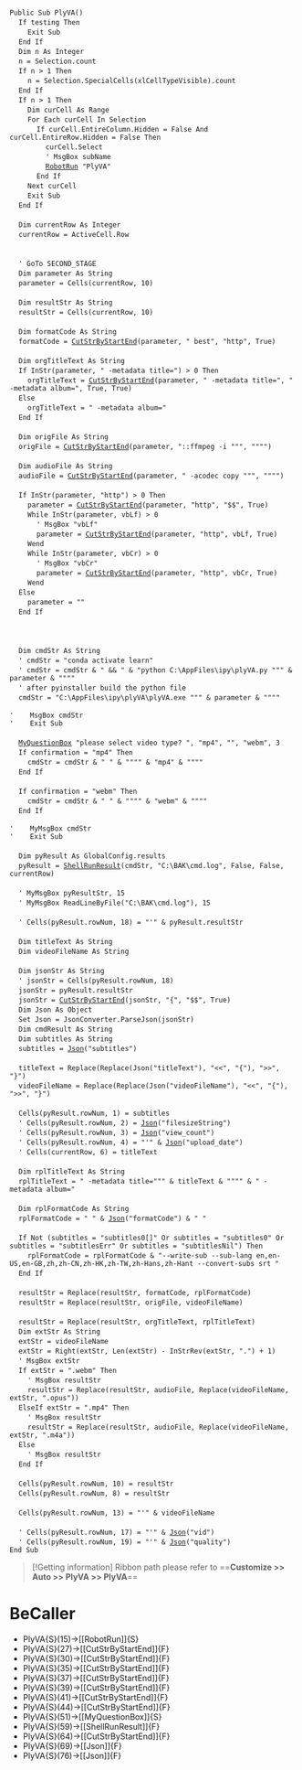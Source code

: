 &nbsp;  &nbsp;  &nbsp;  &nbsp;  
`Public Sub PlyVA()`  
&nbsp;&nbsp;&nbsp;&nbsp;`If testing Then`  
&nbsp;&nbsp;&nbsp;&nbsp;&nbsp;&nbsp;&nbsp;&nbsp;`Exit Sub`  
&nbsp;&nbsp;&nbsp;&nbsp;`End If`  
&nbsp;&nbsp;&nbsp;&nbsp;`Dim n As Integer`  
&nbsp;&nbsp;&nbsp;&nbsp;`n = Selection.count`  
&nbsp;&nbsp;&nbsp;&nbsp;`If n > 1 Then`  
&nbsp;&nbsp;&nbsp;&nbsp;&nbsp;&nbsp;&nbsp;&nbsp;`n = Selection.SpecialCells(xlCellTypeVisible).count`  
&nbsp;&nbsp;&nbsp;&nbsp;`End If`  
&nbsp;&nbsp;&nbsp;&nbsp;`If n > 1 Then`  
&nbsp;&nbsp;&nbsp;&nbsp;&nbsp;&nbsp;&nbsp;&nbsp;`Dim curCell As Range`  
&nbsp;&nbsp;&nbsp;&nbsp;&nbsp;&nbsp;&nbsp;&nbsp;`For Each curCell In Selection`  
&nbsp;&nbsp;&nbsp;&nbsp;&nbsp;&nbsp;&nbsp;&nbsp;&nbsp;&nbsp;&nbsp;&nbsp;`If curCell.EntireColumn.Hidden = False And curCell.EntireRow.Hidden = False Then`  
&nbsp;&nbsp;&nbsp;&nbsp;&nbsp;&nbsp;&nbsp;&nbsp;&nbsp;&nbsp;&nbsp;&nbsp;&nbsp;&nbsp;&nbsp;&nbsp;`curCell.Select`  
&nbsp;&nbsp;&nbsp;&nbsp;&nbsp;&nbsp;&nbsp;&nbsp;&nbsp;&nbsp;&nbsp;&nbsp;&nbsp;&nbsp;&nbsp;&nbsp;`' MsgBox subName`  
&nbsp;&nbsp;&nbsp;&nbsp;&nbsp;&nbsp;&nbsp;&nbsp;&nbsp;&nbsp;&nbsp;&nbsp;&nbsp;&nbsp;&nbsp;&nbsp;[`RobotRun`](RobotRun)` "PlyVA"`  
&nbsp;&nbsp;&nbsp;&nbsp;&nbsp;&nbsp;&nbsp;&nbsp;&nbsp;&nbsp;&nbsp;&nbsp;`End If`  
&nbsp;&nbsp;&nbsp;&nbsp;&nbsp;&nbsp;&nbsp;&nbsp;`Next curCell`  
&nbsp;&nbsp;&nbsp;&nbsp;&nbsp;&nbsp;&nbsp;&nbsp;`Exit Sub`  
&nbsp;&nbsp;&nbsp;&nbsp;`End If`  
&nbsp;  &nbsp;  &nbsp;  &nbsp;  
&nbsp;&nbsp;&nbsp;&nbsp;`Dim currentRow As Integer`  
&nbsp;&nbsp;&nbsp;&nbsp;`currentRow = ActiveCell.Row`  
&nbsp;  &nbsp;  &nbsp;  &nbsp;  
&nbsp;  &nbsp;  &nbsp;  &nbsp;  
&nbsp;&nbsp;&nbsp;&nbsp;`' GoTo SECOND_STAGE`  
&nbsp;&nbsp;&nbsp;&nbsp;`Dim parameter As String`  
&nbsp;&nbsp;&nbsp;&nbsp;`parameter = Cells(currentRow, 10)`  
&nbsp;  &nbsp;  &nbsp;  &nbsp;  
&nbsp;&nbsp;&nbsp;&nbsp;`Dim resultStr As String`  
&nbsp;&nbsp;&nbsp;&nbsp;`resultStr = Cells(currentRow, 10)`  
&nbsp;  &nbsp;  &nbsp;  &nbsp;  
&nbsp;&nbsp;&nbsp;&nbsp;`Dim formatCode As String`  
&nbsp;&nbsp;&nbsp;&nbsp;`formatCode = `[`CutStrByStartEnd`](CutStrByStartEnd)`(parameter, " best", "http", True)`  
&nbsp;  &nbsp;  &nbsp;  &nbsp;  
&nbsp;&nbsp;&nbsp;&nbsp;`Dim orgTitleText As String`  
&nbsp;&nbsp;&nbsp;&nbsp;`If InStr(parameter, " -metadata title=") > 0 Then`  
&nbsp;&nbsp;&nbsp;&nbsp;&nbsp;&nbsp;&nbsp;&nbsp;`orgTitleText = `[`CutStrByStartEnd`](CutStrByStartEnd)`(parameter, " -metadata title=", " -metadata album=", True, True)`  
&nbsp;&nbsp;&nbsp;&nbsp;`Else`  
&nbsp;&nbsp;&nbsp;&nbsp;&nbsp;&nbsp;&nbsp;&nbsp;`orgTitleText = " -metadata album="`  
&nbsp;&nbsp;&nbsp;&nbsp;`End If`  
&nbsp;  &nbsp;  &nbsp;  &nbsp;  
&nbsp;&nbsp;&nbsp;&nbsp;`Dim origFile As String`  
&nbsp;&nbsp;&nbsp;&nbsp;`origFile = `[`CutStrByStartEnd`](CutStrByStartEnd)`(parameter, "::ffmpeg -i """, """")`  
&nbsp;  &nbsp;  &nbsp;  &nbsp;  
&nbsp;&nbsp;&nbsp;&nbsp;`Dim audioFile As String`  
&nbsp;&nbsp;&nbsp;&nbsp;`audioFile = `[`CutStrByStartEnd`](CutStrByStartEnd)`(parameter, " -acodec copy """, """")`  
&nbsp;  &nbsp;  &nbsp;  &nbsp;  
&nbsp;&nbsp;&nbsp;&nbsp;`If InStr(parameter, "http") > 0 Then`  
&nbsp;&nbsp;&nbsp;&nbsp;&nbsp;&nbsp;&nbsp;&nbsp;`parameter = `[`CutStrByStartEnd`](CutStrByStartEnd)`(parameter, "http", "$$", True)`  
&nbsp;&nbsp;&nbsp;&nbsp;&nbsp;&nbsp;&nbsp;&nbsp;`While InStr(parameter, vbLf) > 0`  
&nbsp;&nbsp;&nbsp;&nbsp;&nbsp;&nbsp;&nbsp;&nbsp;&nbsp;&nbsp;&nbsp;&nbsp;`' MsgBox "vbLf"`  
&nbsp;&nbsp;&nbsp;&nbsp;&nbsp;&nbsp;&nbsp;&nbsp;&nbsp;&nbsp;&nbsp;&nbsp;`parameter = `[`CutStrByStartEnd`](CutStrByStartEnd)`(parameter, "http", vbLf, True)`  
&nbsp;&nbsp;&nbsp;&nbsp;&nbsp;&nbsp;&nbsp;&nbsp;`Wend`  
&nbsp;&nbsp;&nbsp;&nbsp;&nbsp;&nbsp;&nbsp;&nbsp;`While InStr(parameter, vbCr) > 0`  
&nbsp;&nbsp;&nbsp;&nbsp;&nbsp;&nbsp;&nbsp;&nbsp;&nbsp;&nbsp;&nbsp;&nbsp;`' MsgBox "vbCr"`  
&nbsp;&nbsp;&nbsp;&nbsp;&nbsp;&nbsp;&nbsp;&nbsp;&nbsp;&nbsp;&nbsp;&nbsp;`parameter = `[`CutStrByStartEnd`](CutStrByStartEnd)`(parameter, "http", vbCr, True)`  
&nbsp;&nbsp;&nbsp;&nbsp;&nbsp;&nbsp;&nbsp;&nbsp;`Wend`  
&nbsp;&nbsp;&nbsp;&nbsp;`Else`  
&nbsp;&nbsp;&nbsp;&nbsp;&nbsp;&nbsp;&nbsp;&nbsp;`parameter = ""`  
&nbsp;&nbsp;&nbsp;&nbsp;`End If`  
&nbsp;  &nbsp;  &nbsp;  &nbsp;  
&nbsp;  &nbsp;  &nbsp;  &nbsp;  
&nbsp;  &nbsp;  &nbsp;  &nbsp;  
&nbsp;&nbsp;&nbsp;&nbsp;`Dim cmdStr As String`  
&nbsp;&nbsp;&nbsp;&nbsp;`' cmdStr = "conda activate learn"`  
&nbsp;&nbsp;&nbsp;&nbsp;`' cmdStr = cmdStr & " && " & "python C:\AppFiles\ipy\plyVA.py """ & parameter & """"`  
&nbsp;&nbsp;&nbsp;&nbsp;`' after pyinstaller build the python file`  
&nbsp;&nbsp;&nbsp;&nbsp;`cmdStr = "C:\AppFiles\ipy\plyVA\plyVA.exe """ & parameter & """"`  
&nbsp;  &nbsp;  &nbsp;  &nbsp;  
`'    MsgBox cmdStr`  
`'    Exit Sub`  
&nbsp;  &nbsp;  &nbsp;  &nbsp;  
&nbsp;&nbsp;&nbsp;&nbsp;[`MyQuestionBox`](MyQuestionBox)` "please select video type? ", "mp4", "", "webm", 3`  
&nbsp;&nbsp;&nbsp;&nbsp;`If confirmation = "mp4" Then`  
&nbsp;&nbsp;&nbsp;&nbsp;&nbsp;&nbsp;&nbsp;&nbsp;`cmdStr = cmdStr & " " & """" & "mp4" & """"`  
&nbsp;&nbsp;&nbsp;&nbsp;`End If`  
&nbsp;  &nbsp;  &nbsp;  &nbsp;  
&nbsp;&nbsp;&nbsp;&nbsp;`If confirmation = "webm" Then`  
&nbsp;&nbsp;&nbsp;&nbsp;&nbsp;&nbsp;&nbsp;&nbsp;`cmdStr = cmdStr & " " & """" & "webm" & """"`  
&nbsp;&nbsp;&nbsp;&nbsp;`End If`  
&nbsp;  &nbsp;  &nbsp;  &nbsp;  
`'    MyMsgBox cmdStr`  
`'    Exit Sub`  
&nbsp;  &nbsp;  &nbsp;  &nbsp;  
&nbsp;&nbsp;&nbsp;&nbsp;`Dim pyResult As GlobalConfig.results`  
&nbsp;&nbsp;&nbsp;&nbsp;`pyResult = `[`ShellRunResult`](ShellRunResult)`(cmdStr, "C:\BAK\cmd.log", False, False, currentRow)`  
&nbsp;  &nbsp;  &nbsp;  &nbsp;  
&nbsp;&nbsp;&nbsp;&nbsp;`' MyMsgBox pyResultStr, 15`  
&nbsp;&nbsp;&nbsp;&nbsp;`' MyMsgBox ReadLineByFile("C:\BAK\cmd.log"), 15`  
&nbsp;  &nbsp;  &nbsp;  &nbsp;  
&nbsp;&nbsp;&nbsp;&nbsp;`' Cells(pyResult.rowNum, 18) = "'" & pyResult.resultStr`  
&nbsp;  &nbsp;  &nbsp;  &nbsp;  
&nbsp;&nbsp;&nbsp;&nbsp;`Dim titleText As String`  
&nbsp;&nbsp;&nbsp;&nbsp;`Dim videoFileName As String`  
&nbsp;  &nbsp;  &nbsp;  &nbsp;  
&nbsp;&nbsp;&nbsp;&nbsp;`Dim jsonStr As String`  
&nbsp;&nbsp;&nbsp;&nbsp;`' jsonStr = Cells(pyResult.rowNum, 18)`  
&nbsp;&nbsp;&nbsp;&nbsp;`jsonStr = pyResult.resultStr`  
&nbsp;&nbsp;&nbsp;&nbsp;`jsonStr = `[`CutStrByStartEnd`](CutStrByStartEnd)`(jsonStr, "{", "$$", True)`  
&nbsp;&nbsp;&nbsp;&nbsp;`Dim Json As Object`  
&nbsp;&nbsp;&nbsp;&nbsp;`Set Json = JsonConverter.ParseJson(jsonStr)`  
&nbsp;&nbsp;&nbsp;&nbsp;`Dim cmdResult As String`  
&nbsp;&nbsp;&nbsp;&nbsp;`Dim subtitles As String`  
&nbsp;&nbsp;&nbsp;&nbsp;`subtitles = `[`Json`](Json)`("subtitles")`  
&nbsp;  &nbsp;  &nbsp;  &nbsp;  
&nbsp;&nbsp;&nbsp;&nbsp;`titleText = Replace(Replace(Json("titleText"), "<<", "{"), ">>", "}")`  
&nbsp;&nbsp;&nbsp;&nbsp;`videoFileName = Replace(Replace(Json("videoFileName"), "<<", "{"), ">>", "}")`  
&nbsp;  &nbsp;  &nbsp;  &nbsp;  
&nbsp;&nbsp;&nbsp;&nbsp;`Cells(pyResult.rowNum, 1) = subtitles`  
&nbsp;&nbsp;&nbsp;&nbsp;`' Cells(pyResult.rowNum, 2) = `[`Json`](Json)`("filesizeString")`  
&nbsp;&nbsp;&nbsp;&nbsp;`' Cells(pyResult.rowNum, 3) = `[`Json`](Json)`("view_count")`  
&nbsp;&nbsp;&nbsp;&nbsp;`' Cells(pyResult.rowNum, 4) = "'" & `[`Json`](Json)`("upload_date")`  
&nbsp;&nbsp;&nbsp;&nbsp;`' Cells(currentRow, 6) = titleText`  
&nbsp;  &nbsp;  &nbsp;  &nbsp;  
&nbsp;&nbsp;&nbsp;&nbsp;`Dim rplTitleText As String`  
&nbsp;&nbsp;&nbsp;&nbsp;`rplTitleText = " -metadata title=""" & titleText & """" & " -metadata album="`  
&nbsp;  &nbsp;  &nbsp;  &nbsp;  
&nbsp;&nbsp;&nbsp;&nbsp;`Dim rplFormatCode As String`  
&nbsp;&nbsp;&nbsp;&nbsp;`rplFormatCode = " " & `[`Json`](Json)`("formatCode") & " "`  
&nbsp;  &nbsp;  &nbsp;  &nbsp;  
&nbsp;&nbsp;&nbsp;&nbsp;`If Not (subtitles = "subtitles0[]" Or subtitles = "subtitles0" Or subtitles = "subtitlesErr" Or subtitles = "subtitlesNil") Then`  
&nbsp;&nbsp;&nbsp;&nbsp;&nbsp;&nbsp;&nbsp;&nbsp;`rplFormatCode = rplFormatCode & "--write-sub --sub-lang en,en-US,en-GB,zh,zh-CN,zh-HK,zh-TW,zh-Hans,zh-Hant --convert-subs srt "`  
&nbsp;&nbsp;&nbsp;&nbsp;`End If`  
&nbsp;  &nbsp;  &nbsp;  &nbsp;  
&nbsp;&nbsp;&nbsp;&nbsp;`resultStr = Replace(resultStr, formatCode, rplFormatCode)`  
&nbsp;&nbsp;&nbsp;&nbsp;`resultStr = Replace(resultStr, origFile, videoFileName)`  
&nbsp;  &nbsp;  &nbsp;  &nbsp;  
&nbsp;&nbsp;&nbsp;&nbsp;`resultStr = Replace(resultStr, orgTitleText, rplTitleText)`  
&nbsp;&nbsp;&nbsp;&nbsp;`Dim extStr As String`  
&nbsp;&nbsp;&nbsp;&nbsp;`extStr = videoFileName`  
&nbsp;&nbsp;&nbsp;&nbsp;`extStr = Right(extStr, Len(extStr) - InStrRev(extStr, ".") + 1)`  
&nbsp;&nbsp;&nbsp;&nbsp;`' MsgBox extStr`  
&nbsp;&nbsp;&nbsp;&nbsp;`If extStr = ".webm" Then`  
&nbsp;&nbsp;&nbsp;&nbsp;&nbsp;&nbsp;&nbsp;&nbsp;`' MsgBox resultStr`  
&nbsp;&nbsp;&nbsp;&nbsp;&nbsp;&nbsp;&nbsp;&nbsp;`resultStr = Replace(resultStr, audioFile, Replace(videoFileName, extStr, ".opus"))`  
&nbsp;&nbsp;&nbsp;&nbsp;`ElseIf extStr = ".mp4" Then`  
&nbsp;&nbsp;&nbsp;&nbsp;&nbsp;&nbsp;&nbsp;&nbsp;`' MsgBox resultStr`  
&nbsp;&nbsp;&nbsp;&nbsp;&nbsp;&nbsp;&nbsp;&nbsp;`resultStr = Replace(resultStr, audioFile, Replace(videoFileName, extStr, ".m4a"))`  
&nbsp;&nbsp;&nbsp;&nbsp;`Else`  
&nbsp;&nbsp;&nbsp;&nbsp;&nbsp;&nbsp;&nbsp;&nbsp;`' MsgBox resultStr`  
&nbsp;&nbsp;&nbsp;&nbsp;`End If`  
&nbsp;  &nbsp;  &nbsp;  &nbsp;  
&nbsp;&nbsp;&nbsp;&nbsp;`Cells(pyResult.rowNum, 10) = resultStr`  
&nbsp;&nbsp;&nbsp;&nbsp;`Cells(pyResult.rowNum, 8) = resultStr`  
&nbsp;  &nbsp;  &nbsp;  &nbsp;  
&nbsp;&nbsp;&nbsp;&nbsp;`Cells(pyResult.rowNum, 13) = "'" & videoFileName`  
&nbsp;  &nbsp;  &nbsp;  &nbsp;  
&nbsp;&nbsp;&nbsp;&nbsp;`' Cells(pyResult.rowNum, 17) = "'" & `[`Json`](Json)`("vid")`  
&nbsp;&nbsp;&nbsp;&nbsp;`' Cells(pyResult.rowNum, 19) = "'" & `[`Json`](Json)`("quality")`  
`End Sub`  


> [!Getting information]
> Ribbon path please refer to ==**Customize >> Auto >> PlyVA >> PlyVA**==


# BeCaller
- PlyVA{S}(15)->[[RobotRun]]{S}
- PlyVA{S}(27)->[[CutStrByStartEnd]]{F}
- PlyVA{S}(30)->[[CutStrByStartEnd]]{F}
- PlyVA{S}(35)->[[CutStrByStartEnd]]{F}
- PlyVA{S}(37)->[[CutStrByStartEnd]]{F}
- PlyVA{S}(39)->[[CutStrByStartEnd]]{F}
- PlyVA{S}(41)->[[CutStrByStartEnd]]{F}
- PlyVA{S}(44)->[[CutStrByStartEnd]]{F}
- PlyVA{S}(51)->[[MyQuestionBox]]{S}
- PlyVA{S}(59)->[[ShellRunResult]]{F}
- PlyVA{S}(64)->[[CutStrByStartEnd]]{F}
- PlyVA{S}(69)->[[Json]]{F}
- PlyVA{S}(76)->[[Json]]{F}

